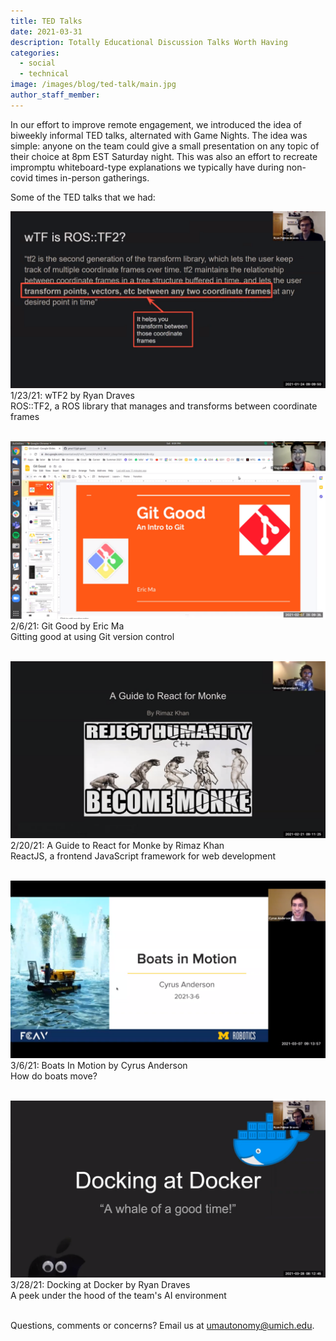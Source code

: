 ```yaml
---
title: TED Talks
date: 2021-03-31
description: Totally Educational Discussion Talks Worth Having
categories:
  - social
  - technical
image: /images/blog/ted-talk/main.jpg
author_staff_member:
---
```


In our effort to improve remote engagement, we introduced the idea of biweekly informal TED talks, alternated with Game Nights. The idea was simple: anyone on the team could give a small presentation on any topic of their choice at 8pm EST Saturday night. This was also an effort to recreate impromptu whiteboard-type explanations we typically have during non-covid times in-person gatherings.

Some of the TED talks that we had:

![wTF2 screenshot](/images/blog/ted-talk/wTF2.png)
1/23/21: wTF2 by Ryan Draves
<br/>
ROS::TF2, a ROS library that manages and transforms between coordinate frames
<br/><br/>

![Git Good screenshot](/images/blog/ted-talk/git-good.png)
2/6/21: Git Good by Eric Ma
<br/>
Gitting good at using Git version control
<br/><br/>

![React screenshot](/images/blog/ted-talk/react.png)
2/20/21: A Guide to React for Monke by Rimaz Khan
<br/>
ReactJS, a frontend JavaScript framework for web development
<br/><br/>

![Boats In Motion screenshot](/images/blog/ted-talk/boats-in-motion.png)
3/6/21: Boats In Motion by Cyrus Anderson
<br/>
How do boats move?
<br/><br/>

![Docker screenshot](/images/blog/ted-talk/docker.png)
3/28/21: Docking at Docker by Ryan Draves
<br/>
A peek under the hood of the team's AI environment
<br/><br/>

Questions, comments or concerns? Email us at [umautonomy@umich.edu](mailto:umautonomy@umich.edu).
